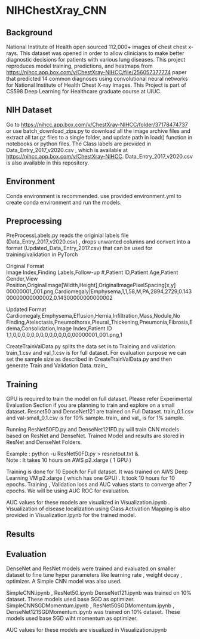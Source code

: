 # NIHChestXray_CNN

## Background
National Institute of Health open sourced 112,000+ images of chest chest x-rays. This dataset was opened in order to allow clinicians to make better diagnostic decisions for patients with various lung diseases. This project reproduces model training, predictions, and heatmaps from https://nihcc.app.box.com/v/ChestXray-NIHCC/file/256057377774 paper that predicted 14 common diagnoses using convolutional neural networks for National Institute of Health Chest X-ray Images. This Project is part of CS598 Deep Learning for Healthcare graduate course at UIUC.

## NIH Dataset
Go to https://nihcc.app.box.com/v/ChestXray-NIHCC/folder/37178474737  or use batch_download_zips.py to download all the image archive files and extract all tar.gz files to a single folder, and update path in load() function in notebooks or python files. The Class labels are provided in Data_Entry_2017_v2020.csv , which is available at https://nihcc.app.box.com/v/ChestXray-NIHCC. Data_Entry_2017_v2020.csv is also available in this repository.

## Environment
Conda environment is recommended. use provided environment.yml to create conda environment and run the models.

## Preprocessing
PreProcessLabels.py reads the originial labels file (Data_Entry_2017_v2020.csv) , drops unwanted columns and convert into a format (Updated_Data_Entry_2017.csv) that can be used for training/validation in PyTorch

Original Format <br/>
Image Index,Finding Labels,Follow-up #,Patient ID,Patient Age,Patient Gender,View Position,OriginalImage[Width,Height],OriginalImagePixelSpacing[x,y]<br/> 
00000001_001.png,Cardiomegaly|Emphysema,1,1,58,M,PA,2894,2729,0.14300000000000002,0.14300000000000002 

Updated Format <br/>
Cardiomegaly,Emphysema,Effusion,Hernia,Infiltration,Mass,Nodule,No Finding,Atelectasis,Pneumothorax,Pleural_Thickening,Pneumonia,Fibrosis,Edema,Consolidation,Image Index,Patient ID 
1,1,0,0,0,0,0,0,0,0,0,0,0,0,0,00000001_001.png,1

CreateTrainValData.py splits the data set in to Training and validation. train_1.csv and val_1.csv is for full dataset. For evaluation purpose we can set the sample size as described in CreateTrainValData.py and then generate Train and Validation Data. train_



## Training
GPU is required to train the model on full dataset. Please refer Experimental Evaluation Section if you are planning to train and explore on a small dataset. Resnet50 and DenseNet121 are trained on Full Dataset. train_0.1.csv and val-small_0.1.csv is for 10% sample. train_ and val_ is for 1% sample.

Running ResNet50FD.py and DenseNet121FD.py will train CNN models based on ResNet and DenseNet. Trained Model and results are stored in ResNet and DenseNet Folders.

Example : python -u ResNet50FD.py > resnetout.txt &.  <br/>
Note : It takes 10 hours on AWS p2.xlarge ( 1 GPU )

Training is done for 10 Epoch for Full dataset. It was trained on AWS Deep Learning VM p2.xlarge ( which has one GPU) . It took 10 hours for 10 epochs. Training , Validation loss and AUC values starts to converge after 7 epochs. We will be using AUC ROC for evaluation. 

AUC values for these models are visualized in Visualization.ipynb . Visualization of disease localization using Class Activation Mapping is also provided in Visualization.ipynb for the trained model.

## Results


## Evaluation 
DenseNet and ResNet models were trained and evaluated on smaller dataset to fine tune hyper parameters like learning rate , weight decay , optimizer. A Simple CNN model was also used.

SimpleCNN.ipynb , ResNet50.ipynb  DenseNet121.ipynb was trained on 10% dataset. These models used base SGD as optimizer.
SimpleCNNSGDMomentum.ipynb , ResNet50SGDMomentum.ipynb ,  DenseNet121SGDMomentum.ipynb was trained on 10% dataset. These models used base SGD wiht momentum as optimizer.

AUC values for these models are visualized in Visualization.ipynb

